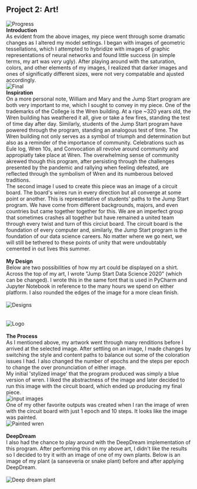 ## Project 2: Art!
![Progress](https://aeraposo.github.io/Data-310-Public-Raposo/progress.jpg)
<br/>
**Introduction**
<br/>As evident from the above images, my piece went through some dramatic changes as I altered my model settings. I began with images of geometric tessellations, which I attempted to hybridize with images of graphic representations of neural networks and found little success (in simple terms, my art was *very* ugly). After playing around with the saturation, colors, and other elements of my images, I realized that darker images and ones of significatly different sizes, were not very compatable and ajusted accordingly.
<br/>
![Final](https://aeraposo.github.io/Data-310-Public-Raposo/run_2.png)
<br/>
**Inspiration**
<br/>On a more personal note, William and Mary and the Jump Start program are both very important to me, which I sought to convey in my piece. One of the trademarks of the College is the Wren building. At a ripe ~320 years old, the Wren building has weathered it all, give or take a few fires, standing the test of time day after day. Similarly, students of the Jump Start program have powered through the program, standing an analogous test of time. The Wren building not only serves as a symbol of triumph and determination but also as a reminder of the importance of community. Celebrations such as Eule log, Wren 10s, and Convocation all revolve around community and appropiatly take place at Wren. The overwhelming sense of community akrewed though this program, after persisting through the challenges presented by the pandemic and rallying when feeling defeated, are reflected through the symbolism of Wren and its numberous beloved traditions.
<br/>
The second image I used to create this piece was an image of a circuit board. The board's wires run in every direction but all converge at some point or another. This is representative of students' paths to the Jump Start program. We have come from different backgrounds, majors, and even countries but came together together for this. We are an imperfect group that sometimes crashes all together but have remained a united team through every twist and turn of this circiut board. The circuit board is the foundation of every computer and, similarly, the Jump Start program is the foundation of our data science careers. No matter where we go next, we will still be tethered to these points of unity that were undoubtably cemented in out lives this summer.
<br/><br/>
**My Design**
<br/> Below are two possibilities of how my art could be displayed on a shirt. Across the top of my art, I wrote "Jump Start Data Science 2020" (which can be changed). I wrote this in the same font that is used in PyCharm and Jupyter Notebook in reference to the many hours we spend on either platform. I also rounded the edges of the image for a more clean finish.
<br/>
<br/>
![Designs](https://aeraposo.github.io/Data-310-Public-Raposo/shirt_final.png)
<br/>
<br/>
<br/>
![Logo](https://aeraposo.github.io/Data-310-Public-Raposo/shirt_logo.jpg)
<br/><br/>
**The Process**
<br/>As I mentioned above, my artwork went through many renditions before I arrived at the selected image. After settling on an image, I made changes by switching the style and content paths to balance out some of the coloration issues I had. I also changed the number of epochs and the steps per epoch to change the over pronunciation of either image.
<br/>My initial 'stylized image' that the program produced was simply a blue version of wren. I liked the abstractness of the image and later decided to run this image with the circuit board, which ended up producing my final piece.<br/>
![input images](https://aeraposo.github.io/Data-310-Public-Raposo/input_images.png)
<br/>One of my other favorite outputs was created when I ran the image of wren with the circuit board with just 1 epoch and 10 steps. It looks like the image was painted.
<br/>![Painted wren](https://aeraposo.github.io/Data-310-Public-Raposo/run_1.png)
<br/>
<br/>
**DeepDream**
<br/>I also had the chance to play around with the DeepDream implementation of this program. After performing this on my above art, I didn't like the results so I decided to try it with an image of one of my own plants. Below is an image of my plant (a sanseveria or snake plant) before and after applying DeepDream.
<br/>
<br/>
![Deep dream plant](https://aeraposo.github.io/Data-310-Public-Raposo/plants.png)

